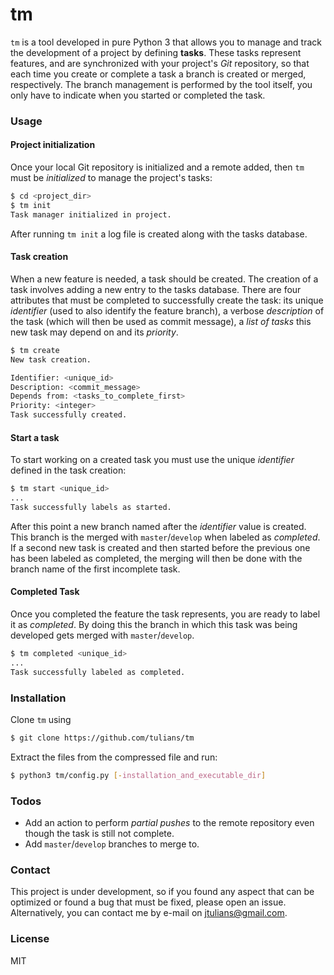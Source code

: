 # tm
`tm` is a tool developed in pure Python 3 that allows you to manage and track the development of a project by defining **tasks**. These tasks represent features, and are synchronized with your project's *Git* repository, so that each time you create or complete a task a branch is created or merged, respectively. The branch management is performed by the tool itself, you only have to indicate when you started or completed the task.

### Usage
#### Project initialization
Once your local Git repository is initialized and a remote added, then `tm` must be *initialized* to manage the project's tasks:
```sh
$ cd <project_dir>
$ tm init
Task manager initialized in project.
```
After running `tm init` a log file is created along with the tasks database.

#### Task creation
When a new feature is needed, a task should be created. The creation of a task involves adding a new entry to the tasks database. There are four attributes that must be completed to successfully create the task: its unique *identifier* (used to also identify the feature branch), a verbose *description* of the task (which will then be used as commit message), a *list of tasks* this new task may depend on and its *priority*.
```sh
$ tm create
New task creation.

Identifier: <unique_id>
Description: <commit_message>
Depends from: <tasks_to_complete_first>
Priority: <integer>
Task successfully created.
```
#### Start a task
To start working on a created task you must use the unique *identifier* defined in the task creation:
```sh
$ tm start <unique_id>
...
Task successfully labels as started.
```
After this point a new branch named after the *identifier* value is created. This branch is the merged with `master`/`develop` when labeled as *completed*. If a second new task is created and then started before the previous one has been labeled as completed, the merging will then be done with the branch name of the first incomplete task.

#### Completed Task
Once you completed the feature the task represents, you are ready to label it as *completed*. By doing this the branch in which this task was being developed gets merged with `master`/`develop`.
```sh
$ tm completed <unique_id>
...
Task successfully labeled as completed.
```

### Installation
Clone `tm` using
```sh
$ git clone https://github.com/tulians/tm
```
Extract the files from the compressed file and run:
```sh
$ python3 tm/config.py [-installation_and_executable_dir]
```

### Todos
  - Add an action to perform *partial pushes* to the remote repository even though the task is still not complete.
  - Add `master`/`develop` branches to merge to.

### Contact
This project is under development, so if you found any aspect that can be optimized or found a bug that must be fixed, please open an issue. Alternatively, you can contact me by e-mail on jtulians@gmail.com.

### License
MIT
